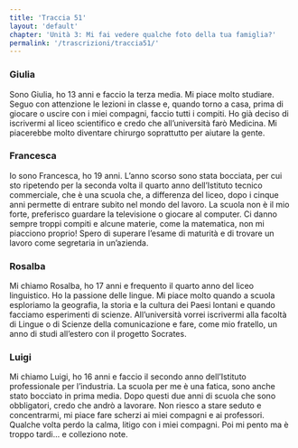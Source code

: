 ```yaml
---
title: 'Traccia 51'
layout: 'default'
chapter: 'Unità 3: Mi fai vedere qualche foto della tua famiglia?'
permalink: '/trascrizioni/traccia51/'
---
```


### Giulia

Sono Giulia, ho 13 anni e faccio la terza media. Mi piace molto studiare. Seguo con attenzione le lezioni in classe e, quando torno a casa, prima di giocare o uscire con i miei compagni, faccio tutti i compiti. Ho già deciso di iscrivermi al liceo scientifico e credo che all’università farò Medicina. Mi piacerebbe molto diventare chirurgo soprattutto per aiutare la gente.

### Francesca

Io sono Francesca, ho 19 anni. L’anno scorso sono stata bocciata, per cui sto ripetendo per la seconda volta il quarto anno dell’Istituto tecnico commerciale, che è una scuola che, a differenza del liceo, dopo i cinque anni permette di entrare subito nel mondo del lavoro. La scuola non è il mio forte, preferisco guardare la televisione o giocare al computer. Ci
danno sempre troppi compiti e alcune materie, come la matematica, non mi piacciono proprio! Spero di superare l’esame di maturità e di trovare un lavoro come segretaria in un’azienda.

### Rosalba

Mi chiamo Rosalba, ho 17 anni e frequento il quarto anno del liceo linguistico. Ho la passione delle lingue. Mi piace molto quando a scuola esploriamo la geografia, la storia e la cultura dei Paesi lontani e quando facciamo esperimenti di scienze. All’università vorrei iscrivermi alla facoltà di Lingue o di Scienze della comunicazione e fare, come mio fratello, un anno di studi all’estero con il progetto Socrates.

### Luigi

Mi chiamo Luigi, ho 16 anni e faccio il secondo anno dell’Istituto professionale per l’industria. La scuola per me è una fatica, sono anche stato bocciato in prima media. Dopo questi due anni di scuola che sono obbligatori, credo che andrò a lavorare. Non riesco a stare seduto e concentrarmi, mi piace fare scherzi ai miei compagni e ai professori. Qualche volta perdo la calma, litigo
con i miei compagni. Poi mi pento ma è troppo tardi... e colleziono note.

